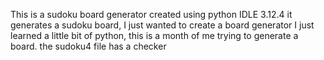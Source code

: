 This is a sudoku board generator created using python IDLE 3.12.4 
it generates a sudoku board, I just wanted to create a board generator 
I just learned a little bit of python, this is a month of me trying to generate a board.
the sudoku4 file has a checker
